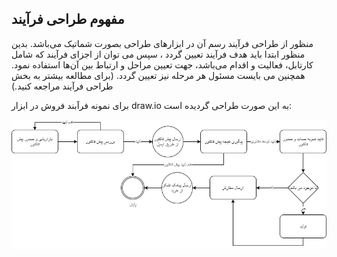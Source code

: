 ## مفهوم طراحی فرآیند

منظور از طراحی فرآیند رسم آن در ابزارهای طراحی بصورت شماتیک می‌باشد. بدین منظور ابتدا باید هدف فرآیند تعیین گردد ، سپس می توان از اجزای فرآیند که شامل کارتابل، فعالیت و اقدام می‌باشد، جهت تعیین مراحل و ارتباط بین آن‌ها استفاده نمود. همچنین می بایست مسئول هر مرحله نیز تعیین گردد. (برای مطالعه بیشتر به بخش طراحی فرآیند مراجعه کنید.)

برای نمونه فرآبند فروش در ابزار draw.io  به این صورت طراحی گردیده است:

![](flowchart_1.png)

